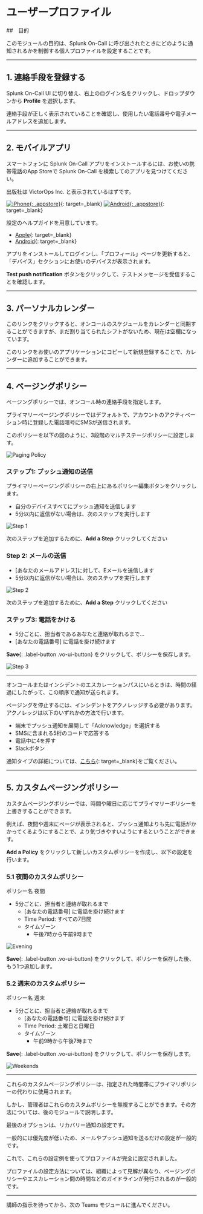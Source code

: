# ユーザープロファイル

##　目的

このモジュールの目的は、Splunk On-Call に呼び出されたときにどのように通知されるかを制御する個人プロファイルを設定することです。

---

## 1. 連絡手段を登録する

Splunk On-Call UI に切り替え、右上のログイン名をクリックし、ドロップダウンから **Profile** を選択します。

連絡手段が正しく表示されていることを確認し、使用したい電話番号や電子メールアドレスを追加します。

---

## 2. モバイルアプリ

スマートフォンに Splunk On-Call アプリをインストールするには、お使いの携帯電話のApp Storeで Splunk On-Call を検索してのアプリを見つけてください。

出版社は VictorOps Inc. と表示されているはずです。

[![iPhone](../../images/oncall/app-store.svg){: .appstore}](https://apps.apple.com/us/app/victorops/id696974262){: target=_blank} [![Android](../../images/oncall/play-store.svg){: .appstore}](https://play.google.com/store/apps/details?id=com.victorops.androidclient&hl=en){: target=_blank}

設定のヘルプガイドを用意しています。

* [Apple](https://help.victorops.com/knowledge-base/ios-application/){: target=_blank}
* [Android](https://help.victorops.com/knowledge-base/android-devices-victorops/){: target=_blank}

アプリをインストールしてログインし、「プロフィール」ページを更新すると、「デバイス」セクションにお使いのデバイスが表示されます。

**Test push notification** ボタンをクリックして、テストメッセージを受信することを確認します。

---

## 3. パーソナルカレンダー

このリンクをクリックすると、オンコールのスケジュールをカレンダーと同期することができますが、まだ割り当てられたシフトがないため、現在は空欄になっています。

このリンクをお使いのアプリケーションにコピーして新規登録することで、カレンダーに追加することができます。

---

## 4. ページングポリシー

ページングポリシーでは、オンコール時の連絡手段を指定します。

プライマリーページングポリシーではデフォルトで、アカウントのアクティベーション時に登録した電話暗号にSMSが送信されます。

このポリシーを以下の図のように、3段階のマルチステージポリシーに設定します。

![Paging Policy](../../images/oncall/primary-paging-policy.png)

### ステップ1: プッシュ通知の送信

プライマリーページングポリシーの右上にあるポリシー編集ボタンをクリックします。

* 自分のデバイスすべてにプッシュ通知を送信します
* 5分以内に返信がない場合は、次のステップを実行します

![Step 1](../../images/oncall/pri-page-step1.png)

次のステップを追加するために、**Add a Step** クリックしてください

### Step 2: メールの送信

* [あなたのメールアドレス]に対して、Eメールを送信します
* 5分以内に返信がない場合は、次のステップを実行します

![Step 2](../../images/oncall/pri-page-step2.png)

次のステップを追加するために、**Add a Step** クリックしてください

### ステップ3: 電話をかける

* 5分ごとに、担当者であるあなたと連絡が取れるまで…
* [あなたの電話番号] に電話を掛け続けます

**Save**{: .label-button .vo-ui-button} をクリックして、ポリシーを保存します。

![Step 3](../../images/oncall/pri-page-step3.png)

---

オンコールまたはインシデントのエスカレーションパスにいるときは、時間の経過にしたがって、この順序で通知が送られます。

ページングを停止するには、インシデントをアクノレッジする必要があります。アクノレッジは以下のいずれかの方法で行います。

* 端末でプッシュ通知を展開して「Acknowledge」を選択する
* SMSに含まれる5桁のコードで応答する
* 電話中に4を押す
* Slackボタン

通知タイプの詳細については、[こちら](https://help.victorops.com/knowledge-base/notification-types/){: target=_blank}をご覧ください。

---

## 5. カスタムページングポリシー

カスタムページングポリシーでは、時間や曜日に応じてプライマリーポリシーを上書きすることができます。

例えば、夜間や週末にページが表示されると、プッシュ通知よりも先に電話がかかってくるようにすることで、より気づきやすいようにするということができます。

**Add a Policy** をクリックして新しいカスタムポリシーを作成し、以下の設定を行います。

### 5.1 夜間のカスタムポリシー

ポリシー名 夜間

* 5分ごとに、担当者と連絡が取れるまで
  * [あなたの電話番号] に電話を掛け続けます
  * Time Period: すべての7日間
  * タイムゾーン
    * 午後7時から午前9時まで

![Evening](../../images/oncall/evening.png)

**Save**{: .label-button .vo-ui-button} をクリックして、ポリシーを保存した後、もう1つ追加します。

### 5.2 週末のカスタムポリシー

ポリシー名 週末

* 5分ごとに、担当者と連絡が取れるまで
  * [あなたの電話番号] に電話を掛け続けます
  * Time Period: 土曜日と日曜日
  * タイムゾーン
    * 午前9時から午後7時まで

**Save**{: .label-button .vo-ui-button} をクリックして、ポリシーを保存します。

![Weekends](../../images/oncall/weekends.png)

---

これらのカスタムページングポリシーは、指定された時間帯にプライマリポリシーの代わりに使用されます。

しかし、管理者はこれらのカスタムポリシーを無視することができます。その方法については、後のモジュールで説明します。

最後のオプションは、リカバリー通知の設定です。

一般的には優先度が低いため、メールやプッシュ通知を送るだけの設定が一般的です。

これで、これらの設定例を使ってプロファイルが完全に設定されました。

プロファイルの設定方法については、組織によって見解が異なり、ページングポリシーやエスカレーション間の時間などのガイドラインが発行されるのが一般的です。

---

講師の指示を待ってから、次の Teams モジュールに進んでください。
